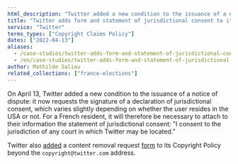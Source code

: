 ```yaml
---
html_description: "Twitter added a new condition to the issuance of a notice of dispute."
title: "Twitter adds form and statement of jurisdictional consent to its copyright claims process"
service: "Twitter"
terms_types: ["Copyright Claims Policy"]
dates: ["2022-04-13"]
aliases:
  - /case-studies/twitter-adds-form-and-statement-of-jurisdictional-consent-to-its-copyright-claims-process/
  - /en/case-studies/twitter-adds-form-and-statement-of-jurisdictional-consent-to-its-copyright-claims-process/
author: Mathilde Saliou
related_collections: ["france-elections"]
---
```


On April 13, Twitter added a new condition to the issuance of a notice of dispute: it now requests the signature of a declaration of jurisdictional consent, which varies slightly depending on whether the user resides in the USA or not. For a French resident, it will therefore be necessary to attach to their information the statement of jurisdictional consent: "I consent to the jurisdiction of any court in which Twitter may be located."

Twitter also <a target="_blank" rel="noopener" href="https://github.com/OpenTermsArchive/france-elections-versions/commit/7460a0728476c0835c20ef973e113674b450ddc7?diff=split">added</a> a content removal request <a target="_blank" rel="noopener" href="https://help.twitter.com/en/forms/ipi/dmca-retraction">form</a> to its Copyright Policy beyond the `copyright@twitter.com` address.

